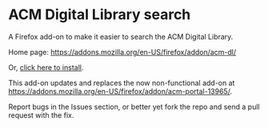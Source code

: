ACM Digital Library search
===========

A Firefox add-on to make it easier to search the ACM Digital Library.

Home page: https://addons.mozilla.org/en-US/firefox/addon/acm-dl/

Or, <a href="javascript:window.external.AddSearchProvider(acmDLsearch.xml);">click here to install</a>.

This add-on updates and replaces the now non-functional add-on at https://addons.mozilla.org/en-US/firefox/addon/acm-portal-13965/.

Report bugs in the Issues section, or better yet fork the repo and send a pull request with the fix. 
